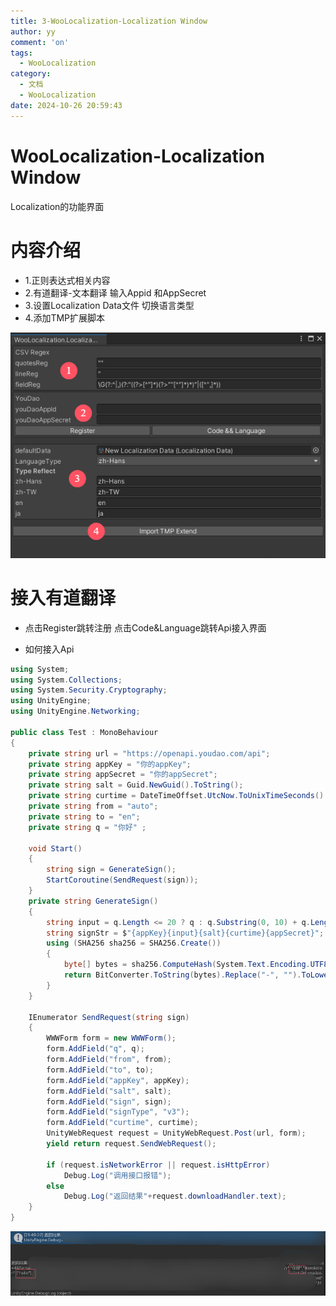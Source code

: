 ```yaml
---
title: 3-WooLocalization-Localization Window
author: yy
comment: 'on'
tags:
  - WooLocalization
category:
  - 文档
  - WooLocalization
date: 2024-10-26 20:59:43
---
```

# WooLocalization-Localization Window
Localization的功能界面 

# 内容介绍
* 1.正则表达式相关内容
* 2.有道翻译-文本翻译 输入Appid 和AppSecret 
* 3.设置Localization Data文件 切换语言类型 
* 4.添加TMP扩展脚本

![](../../../Pic/Doc/WooLocalization/LocalizationWindow.png)


# 接入有道翻译

* 点击Register跳转注册 点击Code&Language跳转Api接入界面


* 如何接入Api
``` csharp
using System;
using System.Collections;
using System.Security.Cryptography;
using UnityEngine;
using UnityEngine.Networking;

public class Test : MonoBehaviour
{
    private string url = "https://openapi.youdao.com/api";
    private string appKey = "你的appKey";
    private string appSecret = "你的appSecret";
    private string salt = Guid.NewGuid().ToString();
    private string curtime = DateTimeOffset.UtcNow.ToUnixTimeSeconds().ToString();
    private string from = "auto";
    private string to = "en";
    private string q = "你好" ;

    void Start()
    {
        string sign = GenerateSign();
        StartCoroutine(SendRequest(sign));
    }
    private string GenerateSign()
    {
        string input = q.Length <= 20 ? q : q.Substring(0, 10) + q.Length + q.Substring(q.Length - 10);
        string signStr = $"{appKey}{input}{salt}{curtime}{appSecret}";
        using (SHA256 sha256 = SHA256.Create())
        {
            byte[] bytes = sha256.ComputeHash(System.Text.Encoding.UTF8.GetBytes(signStr));
            return BitConverter.ToString(bytes).Replace("-", "").ToLower();
        }
    }

    IEnumerator SendRequest(string sign)
    {
        WWWForm form = new WWWForm();
        form.AddField("q", q);
        form.AddField("from", from);
        form.AddField("to", to);
        form.AddField("appKey", appKey);
        form.AddField("salt", salt);
        form.AddField("sign", sign);
        form.AddField("signType", "v3");
        form.AddField("curtime", curtime);
        UnityWebRequest request = UnityWebRequest.Post(url, form);
        yield return request.SendWebRequest();

        if (request.isNetworkError || request.isHttpError)
            Debug.Log("调用接口报错");
        else
            Debug.Log("返回结果"+request.downloadHandler.text);
    }
}

```
![](../../../Pic/Doc/WooLocalization/有道Api调用返回结果.png)